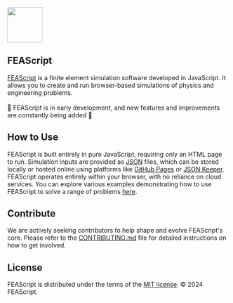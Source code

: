 <img src="https://feascript.github.io/FEAScript-website/images/FEAScriptLogo.png" width="80">

## FEAScript

<a href="https://feascript.com/" target="_blank">FEAScript</a> is a finite element simulation software developed in JavaScript. It allows you to create and run browser-based simulations of physics and engineering problems.
<br>
</br>
🚧 FEAScript is in early development, and new features and improvements are constantly being added 🚧

## How to Use

FEAScript is built entirely in pure JavaScript, requiring only an HTML page to run. Simulation inputs are provided as <a href="https://www.w3schools.com/js/js_json_intro.asp" target="_blank">JSON</a> files, which can be stored locally or hosted online using platforms like <a href="https://pages.github.com/" target="_blank">GitHub Pages</a> or <a href="https://www.jsonkeeper.com/" target="_blank">JSON Keeper</a>. FEAScript operates entirely within your browser, with no reliance on cloud services. You can explore various examples demonstrating how to use FEAScript to solve a range of problems <a href="https://github.com/FEAScript/FEAScript/tree/main/examples" target="_blank">here</a>.

## Contribute

We are actively seeking contributors to help shape and evolve FEAScript's core. Please refer to the <a href="./CONTRIBUTING.md" target="_blank">CONTRIBUTING.md</a> file for detailed instructions on how to get involved.

## License

FEAScript is distributed under the terms of the <a href="./LICENSE" target="_blank">MIT license</a>. &#169; 2024 FEAScript.
